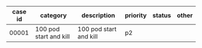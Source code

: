 | case id | category  | description                           | priority | status | other |
|---------|-----------|---------------------------------------------------------|----------|--------|-------|
| 00001  | 100 pod start and kill |  100 pod start and kill  | p2       |      |       |
